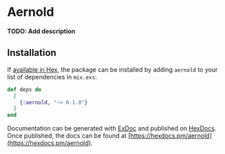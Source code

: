 # Aernold

**TODO: Add description**

## Installation

If [available in Hex](https://hex.pm/docs/publish), the package can be installed
by adding `aernold` to your list of dependencies in `mix.exs`:

```elixir
def deps do
  [
    {:aernold, "~> 0.1.0"}
  ]
end
```

Documentation can be generated with [ExDoc](https://github.com/elixir-lang/ex_doc)
and published on [HexDocs](https://hexdocs.pm). Once published, the docs can
be found at [https://hexdocs.pm/aernold](https://hexdocs.pm/aernold).

